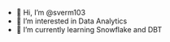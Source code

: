 - 👋 Hi, I’m @sverm103
- 👀 I’m interested in Data Analytics
- 🌱 I’m currently learning Snowflake and DBT


<!---
sverm103/sverm103 is a ✨ special ✨ repository because its `README.md` (this file) appears on your GitHub profile.
You can click the Preview link to take a look at your changes.
--->
